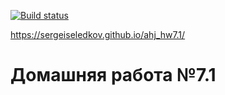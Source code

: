 [![Build status](https://ci.appveyor.com/api/projects/status/3v077g2d6wci0oc4?svg=true)](https://ci.appveyor.com/project/SergeiSeledkov/ahj-hw6)

https://sergeiseledkov.github.io/ahj_hw7.1/

# Домашняя работа №7.1
